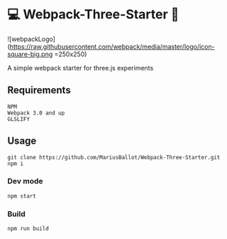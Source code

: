 # :computer: Webpack-Three-Starter :ocean:
![webpackLogo](https://raw.githubusercontent.com/webpack/media/master/logo/icon-square-big.png =250x250)

A simple webpack starter for three.js experiments

## Requirements
```
NPM
Webpack 3.0 and up
GLSLIFY
```

## Usage
```
git clone https://github.com/MariusBallot/Webpack-Three-Starter.git
npm i
```

### Dev mode
```
npm start
```

### Build
```
npm run build
```